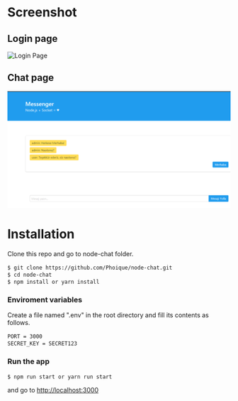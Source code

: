 # Screenshot
## Login page
![Login Page](./public/images/.login.png)

## Chat page
![Chat Page](./public/images/chat.png)



# Installation

Clone this repo and go to node-chat folder.
```
$ git clone https://github.com/Phoique/node-chat.git
$ cd node-chat
$ npm install or yarn install

```

### Enviroment variables

Create a file named ".env" in the root directory and fill its contents as follows.

```
PORT = 3000
SECRET_KEY = SECRET123
```

### Run the app

```
$ npm run start or yarn run start

```

and go to [http://localhost:3000](http://localhost:3000)




